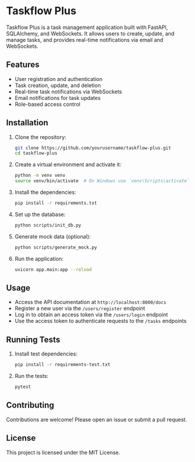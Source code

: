 # Taskflow Plus

Taskflow Plus is a task management application built with FastAPI, SQLAlchemy, and WebSockets. It allows users to create, update, and manage tasks, and provides real-time notifications via email and WebSockets.

## Features

- User registration and authentication
- Task creation, update, and deletion
- Real-time task notifications via WebSockets
- Email notifications for task updates
- Role-based access control

## Installation

1. Clone the repository:
    ```sh
    git clone https://github.com/yourusername/taskflow-plus.git
    cd taskflow-plus
    ```

2. Create a virtual environment and activate it:
    ```sh
    python -m venv venv
    source venv/bin/activate  # On Windows use `venv\Scripts\activate`
    ```

3. Install the dependencies:
    ```sh
    pip install -r requirements.txt
    ```

4. Set up the database:
    ```sh
    python scripts/init_db.py
    ```

5. Generate mock data (optional):
    ```sh
    python scripts/generate_mock.py
    ```

6. Run the application:
    ```sh
    uvicorn app.main:app --reload
    ```

## Usage

- Access the API documentation at `http://localhost:8000/docs`
- Register a new user via the `/users/register` endpoint
- Log in to obtain an access token via the `/users/login` endpoint
- Use the access token to authenticate requests to the `/tasks` endpoints

## Running Tests

1. Install test dependencies:
    ```sh
    pip install -r requirements-test.txt
    ```

2. Run the tests:
    ```sh
    pytest
    ```

## Contributing

Contributions are welcome! Please open an issue or submit a pull request.

## License

This project is licensed under the MIT License.
